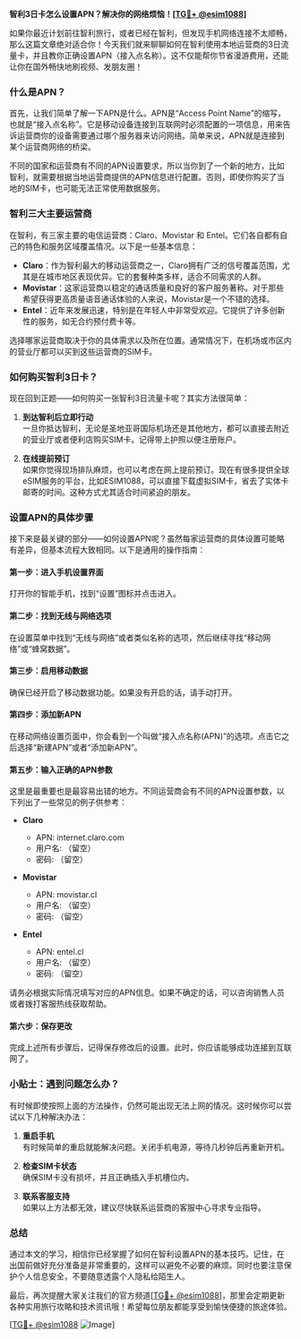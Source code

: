 **智利3日卡怎么设置APN？解决你的网络烦恼！[[TG💪+ @esim1088](https://t.me/s/esim1088)]**

如果你最近计划前往智利旅行，或者已经在智利，但发现手机网络连接不太顺畅，那么这篇文章绝对适合你！今天我们就来聊聊如何在智利使用本地运营商的3日流量卡，并且教你正确设置APN（接入点名称）。这不仅能帮你节省漫游费用，还能让你在国外畅快地刷视频、发朋友圈！

### 什么是APN？

首先，让我们简单了解一下APN是什么。APN是“Access Point Name”的缩写，也就是“接入点名称”。它是移动设备连接到互联网时必须配置的一项信息，用来告诉运营商你的设备需要通过哪个服务器来访问网络。简单来说，APN就是连接到某个运营商网络的桥梁。

不同的国家和运营商有不同的APN设置要求，所以当你到了一个新的地方，比如智利，就需要根据当地运营商提供的APN信息进行配置。否则，即使你购买了当地的SIM卡，也可能无法正常使用数据服务。

### 智利三大主要运营商

在智利，有三家主要的电信运营商：Claro、Movistar 和 Entel。它们各自都有自己的特色和服务区域覆盖情况。以下是一些基本信息：

- **Claro**：作为智利最大的移动运营商之一，Claro拥有广泛的信号覆盖范围，尤其是在城市地区表现优异。它的套餐种类多样，适合不同需求的人群。
- **Movistar**：这家运营商以稳定的通话质量和良好的客户服务著称。对于那些希望获得更高质量语音通话体验的人来说，Movistar是一个不错的选择。
- **Entel**：近年来发展迅速，特别是在年轻人中非常受欢迎。它提供了许多创新性的服务，如无合约预付费卡等。

选择哪家运营商取决于你的具体需求以及所在位置。通常情况下，在机场或市区内的营业厅都可以买到这些运营商的SIM卡。

### 如何购买智利3日卡？

现在回到正题——如何购买一张智利3日流量卡呢？其实方法很简单：

1. **到达智利后立即行动**  
   一旦你抵达智利，无论是圣地亚哥国际机场还是其他地方，都可以直接去附近的营业厅或者便利店购买SIM卡。记得带上护照以便注册账户。

2. **在线提前预订**  
   如果你觉得现场排队麻烦，也可以考虑在网上提前预订。现在有很多提供全球eSIM服务的平台，比如ESIM1088，可以直接下载虚拟SIM卡，省去了实体卡邮寄的时间。这种方式尤其适合时间紧迫的朋友。

### 设置APN的具体步骤

接下来是最关键的部分——如何设置APN呢？虽然每家运营商的具体设置可能略有差异，但基本流程大致相同。以下是通用的操作指南：

#### 第一步：进入手机设置界面
打开你的智能手机，找到“设置”图标并点击进入。

#### 第二步：找到无线与网络选项
在设置菜单中找到“无线与网络”或者类似名称的选项，然后继续寻找“移动网络”或“蜂窝数据”。

#### 第三步：启用移动数据
确保已经开启了移动数据功能。如果没有开启的话，请手动打开。

#### 第四步：添加新APN
在移动网络设置页面中，你会看到一个叫做“接入点名称(APN)”的选项。点击它之后选择“新建APN”或者“添加新APN”。

#### 第五步：输入正确的APN参数
这里是最重要也是最容易出错的地方。不同运营商会有不同的APN设置参数，以下列出了一些常见的例子供参考：

- **Claro**
  - APN: internet.claro.com
  - 用户名: （留空）
  - 密码: （留空）

- **Movistar**
  - APN: movistar.cl
  - 用户名: （留空）
  - 密码: （留空）

- **Entel**
  - APN: entel.cl
  - 用户名: （留空）
  - 密码: （留空）

请务必根据实际情况填写对应的APN信息。如果不确定的话，可以咨询销售人员或者拨打客服热线获取帮助。

#### 第六步：保存更改
完成上述所有步骤后，记得保存修改后的设置。此时，你应该能够成功连接到互联网了。

### 小贴士：遇到问题怎么办？

有时候即使按照上面的方法操作，仍然可能出现无法上网的情况。这时候你可以尝试以下几种解决办法：

1. **重启手机**  
   有时候简单的重启就能解决问题。关闭手机电源，等待几秒钟后再重新开机。

2. **检查SIM卡状态**  
   确保SIM卡没有损坏，并且正确插入手机槽位内。

3. **联系客服支持**  
   如果以上方法都无效，建议尽快联系运营商的客服中心寻求专业指导。

### 总结

通过本文的学习，相信你已经掌握了如何在智利设置APN的基本技巧。记住，在出国前做好充分准备是非常重要的，这样可以避免不必要的麻烦。同时也要注意保护个人信息安全，不要随意透露个人隐私给陌生人。

最后，再次提醒大家关注我们的官方频道[[TG💪+ @esim1088](https://t.me/s/esim1088)]，那里会定期更新各种实用旅行攻略和技术资讯哦！希望每位朋友都能享受到愉快便捷的旅途体验。

[[TG💪+ @esim1088](https://t.me/s/esim1088) ![Image](https://i.postimg.cc/4NQfJmqS/Snipaste-2025-05-13-00-14-12.png)]